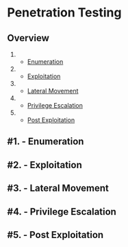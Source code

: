 # Penetration Testing

Overview
---------
1. - [Enumeration](#1---enumeration)
2. - [Exploitation](#1---exploitation)
3. - [Lateral Movement](#1---lateral-movement)
4. - [Privilege Escalation](#1---privilege-escalation)
5. - [Post Exploitation](#1---post-exploitation)

     
#1. - Enumeration
-----------------------------------------

#2. - Exploitation
-----------------------------------------

#3. - Lateral Movement
-----------------------------------------

#4. - Privilege Escalation
-----------------------------------------

#5. - Post Exploitation
-----------------------------------------
